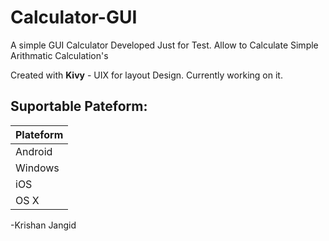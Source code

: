 # Calculator-GUI

A simple GUI Calculator Developed Just for Test.
Allow to Calculate Simple Arithmatic Calculation's

Created with **Kivy** - UIX for layout Design.
Currently working on it.

## Suportable Pateform:

Plateform | 
------------ |
Android | 
Windows |
iOS |
OS X |

-Krishan Jangid
